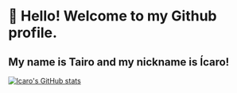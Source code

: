 # 👋 Hello! Welcome to my Github profile.
## My name is Tairo and my nickname is Ícaro!
[![Icaro's GitHub stats](https://github-readme-stats.vercel.app/api?username=icaro)](https://github.com/icaro/github-readme-stats)
